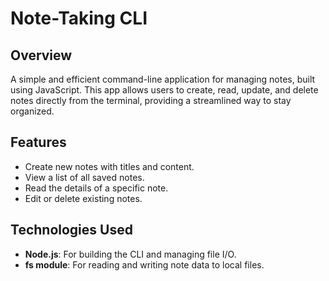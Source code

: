 # Note-Taking CLI

## Overview
A simple and efficient command-line application for managing notes, built using JavaScript. This app allows users to create, read, update, and delete notes directly from the terminal, providing a streamlined way to stay organized.

## Features
- Create new notes with titles and content.
- View a list of all saved notes.
- Read the details of a specific note.
- Edit or delete existing notes.

## Technologies Used
- **Node.js**: For building the CLI and managing file I/O.
- **fs module**: For reading and writing note data to local files.

